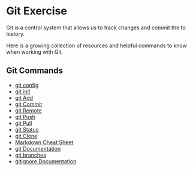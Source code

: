 # Git Exercise
Git is a control system that allows us to track changes and commit the to history.

Here is a growing collection of resources and helpful commands to know when working with Git.


## Git Commands
- [git config](./Commands/Config.md)
- [git init](./Commands/Init.md)
- [git Add](./Commands/Add.md)
- [git Commit](./Commands/Commit.md)
- [git Remote](./Commands/Remote.md)
- [git Push](./Commands/Push.md)
- [git Pull](./Commands/Pull.md)
- [git Status](./Commands/Status.md)
- [git Clone](./Commands/Clone.md)
- [Markdown Cheat Sheet](https://www.markdownguide.org/cheat-sheet/)
- [git Documentation](https://git-scm.com/docs)
- [git branches](https://git-scm.com/book/en/v2/Git-Branching-Branches-in-a-Nutshell)
- [gitignore Documentation](https://git-scm.com/docs/gitignore)